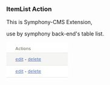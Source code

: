 ### ItemList Action

This is Symphony-CMS Extension,

use by symphony back-end's table list.

![itemlist-action](http://github.com/gisanfu/itemlist_action/raw/master/readme.png)
